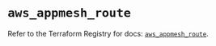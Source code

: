 # `aws_appmesh_route`

Refer to the Terraform Registry for docs: [`aws_appmesh_route`](https://registry.terraform.io/providers/hashicorp/aws/5.47.0/docs/resources/appmesh_route).
